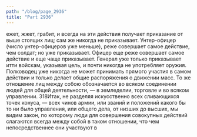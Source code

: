 ```yaml
---
path: "/blog/page_2936"
title: "Part 2936"
---
```


ежет, жжет, грабит, и всегда на эти действия получает приказание от выше стоящих лиц; сам же никогда не приказывает. Унтер-офицер (число унтер-офицеров уже меньше), реже совершает самое действие, чем солдат; но уже приказывает. Офицер еще реже совершает самое действие и еще чаще приказывает. Генерал уже только приказывает итти войскам, указывая цель, и почти никогда не употребляет оружия. Полководец уже никогда не может принимать прямого участия в самом действии и только делает общие распоряжения о движении масс. То же отношение лиц между собою обозначается во всяком соединении людей для общей деятельности, — в земледелии, торговле и во всяком управлении.
318Итак, не разделяя искусственно всех сливающихся точек конуса, — всех чинов армии, или званий и положений какого бы то ни было управления, или общего дела, от низших до высших, мы видим закон, по которому люди для совершения совокупных действий слагаются всегда между собой в таком отношении, что чем непосредственнее они участвуют в 
